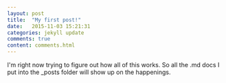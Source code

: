 ```yaml
---
layout: post
title:  "My first post!"
date:   2015-11-03 15:21:31
categories: jekyll update
comments: true
content: comments.html
---
```


I'm right now trying to figure out how all of this works.
So all the .md docs I put into the _posts folder will show up on the happenings.
